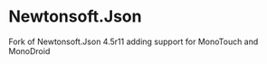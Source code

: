 Newtonsoft.Json
===============

Fork of Newtonsoft.Json 4.5r11 adding support for MonoTouch and MonoDroid